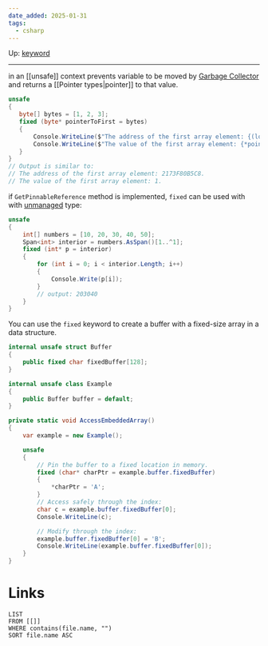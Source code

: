 ```yaml
---
date_added: 2025-01-31
tags:
  - csharp
---
```

Up: [keyword](keyword.md)
___
 in an [[unsafe]] context prevents variable to be moved by [Garbage Collector](Garbage%20Collector.md) and returns a [[Pointer types|pointer]] to that value.
 ```cs
 unsafe
{
    byte[] bytes = [1, 2, 3];
    fixed (byte* pointerToFirst = bytes)
    {
        Console.WriteLine($"The address of the first array element: {(long)pointerToFirst:X}.");
        Console.WriteLine($"The value of the first array element: {*pointerToFirst}.");
    }
}
// Output is similar to:
// The address of the first array element: 2173F80B5C8.
// The value of the first array element: 1.
```

if `GetPinnableReference` method is implemented, `fixed` can be used with with [unmanaged](Unmanaged.md) type:

```cs
unsafe
{
    int[] numbers = [10, 20, 30, 40, 50];
    Span<int> interior = numbers.AsSpan()[1..^1];
    fixed (int* p = interior)
    {
        for (int i = 0; i < interior.Length; i++)
        {
            Console.Write(p[i]);  
        }
        // output: 203040
    }
}
```

You can use the `fixed` keyword to create a buffer with a fixed-size array in a data structure.

```cs
internal unsafe struct Buffer
{
    public fixed char fixedBuffer[128];
}

internal unsafe class Example
{
    public Buffer buffer = default;
}

private static void AccessEmbeddedArray()
{
    var example = new Example();

    unsafe
    {
        // Pin the buffer to a fixed location in memory.
        fixed (char* charPtr = example.buffer.fixedBuffer)
        {
            *charPtr = 'A';
        }
        // Access safely through the index:
        char c = example.buffer.fixedBuffer[0];
        Console.WriteLine(c);

        // Modify through the index:
        example.buffer.fixedBuffer[0] = 'B';
        Console.WriteLine(example.buffer.fixedBuffer[0]);
    }
}
```
# Links
```dataview
LIST
FROM [[]]
WHERE contains(file.name, "")
SORT file.name ASC
```
